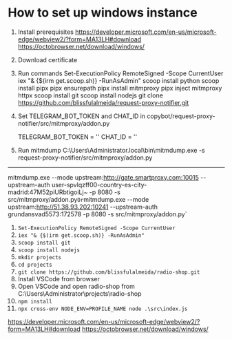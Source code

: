 # How to set up windows instance

1. Install prerequisites
https://developer.microsoft.com/en-us/microsoft-edge/webview2/?form=MA13LH#download
https://octobrowser.net/download/windows/

2. Download certificate

3. Run commands
Set-ExecutionPolicy RemoteSigned -Scope CurrentUser
iex "& {$(irm get.scoop.sh)} -RunAsAdmin"
scoop install python
scoop install pipx
pipx ensurepath
pipx install mitmproxy
pipx inject mitmproxy httpx
scoop install git
scoop install nodejs
git clone https://github.com/blissfulalmeida/request-proxy-notifier.git

4. Set TELEGRAM_BOT_TOKEN and CHAT_ID in copybot/request-proxy-notifier/src/mitmproxy/addon.py

   TELEGRAM_BOT_TOKEN = ''
   CHAT_ID = ''

5. Run mitmdump 
C:\Users\Administrator\.local\bin\mitmdump.exe -s request-proxy-notifier/src/mitmproxy/addon.py
-----
mitmdump.exe --mode upstream:http://gate.smartproxy.com:10015 --upstream-auth user-spvlqzff00-country-es-city-madrid:47M52piURbtigoiLj~ -p 8080 -s src/mitmproxy/addon.py`
Or
`mitmdump.exe --mode upstream:http://51.38.93.202:10241 --upstream-auth grundansvad5573:172578 -p 8080 -s src/mitmproxy/addon.py`


1. `Set-ExecutionPolicy RemoteSigned -Scope CurrentUser`
1. `iex "& {$(irm get.scoop.sh)} -RunAsAdmin"`
1. `scoop install git`
1. `scoop install nodejs`
1. `mkdir projects`
1. `cd projects`
1. `git clone https://github.com/blissfulalmeida/radio-shop.git`
1. Install VSCode from browser
1. Open VSCode and open radio-shop from C:\\Users\Administrator\projects\radio-shop
1. `npm install`
1. `npx cross-env NODE_ENV=PROFILE_NAME node .\src\index.js`

https://developer.microsoft.com/en-us/microsoft-edge/webview2/?form=MA13LH#download
https://octobrowser.net/download/windows/